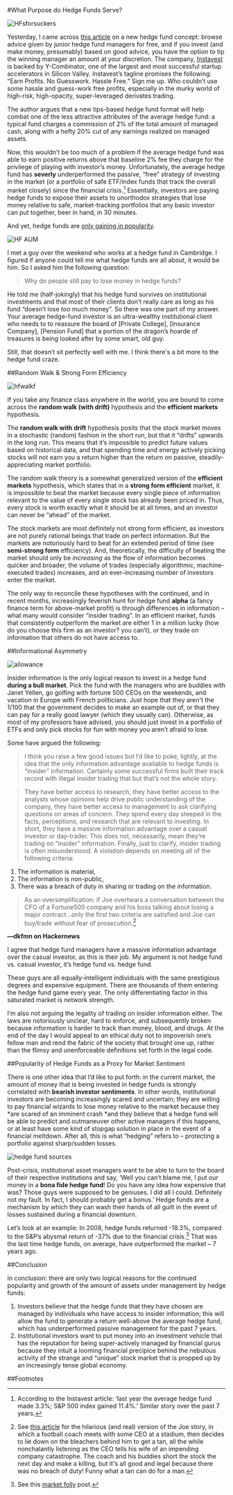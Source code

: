 #What Purpose do Hedge Funds Serve?

![HFsforsuckers](0728hfopener.jpg "HFs for suckers")

Yesterday, I came across [this article](http://blog.instavest.com/the-hedge-fund-managers-who-work-for-tips) on a new hedge fund concept: browse advice given by junior hedge fund managers for free, and if you invest (and make money, presumably) based on good advice, you have the option to tip the winning manager an amount at your discretion. The company, [Instavest](https://instavest.com/) is backed by Y-Combinator, one of the largest and most successful startup accelerators in Silicon Valley. Instavest’s tagline promises the following: “Earn Profits. No Guesswork. Hassle Free.” Sign me up. Who couldn’t use some hassle and guess-work free profits, especially in the murky world of high-risk, high-opacity, super-leveraged derivates trading.

The author argues that a new tips-based hedge fund format will help combat one of the less attractive attributes of the average hedge fund: a typical fund charges a commission of 2% of the total amount of managed cash, along with a hefty 20% cut of any earnings realized on managed assets.

Now, this wouldn’t be too much of a problem if the average hedge fund was able to earn positive returns above that baseline 2% fee they charge for the privilege of playing with investor’s money. Unfortunately, the average hedge fund has **severly** underperformed the passive, “free” strategy of investing in the market (or a portfolio of safe ETF/index funds that track the overall market closely) since the financial crisis.[^1] Essentially, investors are paying hedge funds to expose their assets to unorthodox strategies that lose money relative to safe, market-tracking portfolios that any basic investor can put together, beer in hand, in 30 minutes.

And yet, hedge funds are [only gaining in popularity](http://www.nytimes.com/2015/02/27/business/hedge-fund-returns-falter-yet-money-continues-to-flow-in.html).

![HF AUM](0728hfAUM.png "HF AUM")

I met a guy over the weekend who works at a hedge fund in Cambridge. I figured if anyone could tell me what hedge funds are all about, it would be him. So I asked him the following question:

>Why do people still pay to lose money in hedge funds?

He told me (half-jokingly) that his hedge fund survives on institutional investments and that most of their clients don’t really care as long as his fund “doesn’t lose *too* much money”. So there was one part of my answer. Your average hedge-fund investor is an ultra-wealthy institutional client who needs to to reassure the board of [Private College], [Insurance Company], [Pension Fund] that a portion of the dragon’s hoarde of treasures is being looked after by some smart, old guy.

Still, that doesn’t sit perfectly well with me. I think there's a bit more to the hedge fund craze.


##Random Walk & Strong Form Efficiency

![hfwalkf](0728hfwalk.jpg "hfwalk")

If you take any finance class anywhere in the world, you are bound to come across the **random walk (with drift)** hypothesis and the **efficient markets** hypothesis.

The **random walk with drift** hypothesis posits that the stock market moves in a stochastic (random) fashion in the short run, but that it “drifts” upwards in the long run. This means that it’s impossible to predict future values based on historical data, and that spending time and energy actively picking stocks will not earn you a return higher than the return on passive, steadily-appreciating market portfolio.

The random walk theory is a somewhat generalized version of the **efficient markets** hypothesis, which states that in a **strong form efficient** market, it is impossible to beat the market because every single piece of information relevant to the value of every single stock has already been priced in. Thus, every stock is worth exactly what it should be at all times, and an investor can never be “ahead” of the market.

The stock markets are most definitely not strong form efficient, as investors are not purely rational beings that trade on perfect information. But the markets are notoriously hard to beat for an extended period of time (see **semi-strong form** efficiency). And, theoretically, the difficulty of beating the market should only be *increasing* as the flow of information becomes quicker and broader, the volume of trades (especially algorithmic, machine-executed trades) increases, and an ever-increasing number of investors enter the market.

The only way to reconcile these hypotheses with the continued, and in recent months, increasingly feverish hunt for hedge fund **alpha** (a fancy finance term for above-market profit) is through differences in information – what many would consider “insider trading”. In an efficient market, funds that consistently outperform the market are either 1 in a million lucky (how do you choose this firm as an investor? you can’t), or they trade on information that others do not have access to.    


##Informational Asymmetry

![allowance](0728allowance.gif "allowance")

Insider information is the only logical reason to invest in a hedge fund **during a bull market**. Pick the fund with the managers who are buddies with Janet Yellen, go golfing with fortune 500 CEOs on the weekends, and vacation in Europe with French politicians. Just hope that they aren't the 1/100 that the government decides to make an example out of, or that they can pay for a really good lawyer (which they usually can). Otherwise, as most of my professors have advised, you should just invest in a portfolio of ETFs and only pick stocks for fun with money you aren’t afraid to lose.

Some have argued the following:

>I think you raise a few good issues but I’d like to poke, lightly, at the idea that the only information advantage available to hedge funds is “insider” information. Certainly some successful firms built their track record with illegal insider trading that but that’s not the whole story.

>They have better access to research, they have better access to the analysts whose opinions help drive public understanding of the company, they have better access to management to ask clarifying questions on areas of concern. They spend every day steeped in the facts, perceptions, and research that are relevant to investing. In short, they have a massive information advantage over a casual investor or day-trader. This does not, necessarily, mean they’re trading on “insider” information.
Finally, just to clarify, insider trading is often misunderstood. A violation depends on meeting all of the following criteria:

1. The information is material,
2. The information is non-public,
3. There was a breach of duty in sharing or trading on the information.

>As an oversimplification: if Joe overhears a conversation between the CFO of a Fortune500 company and his boss talking about losing a major contract...only the first two criteria are satisfied and Joe can buy/trade without fear of prosecution.[^2]

**—dkfmn on Hackernews**

I agree that hedge fund managers have a massive information advantage over the casual investor, as this is their job. My argument is not hedge fund vs. casual investor, it’s hedge fund vs. hedge fund.
    
These guys are all equally-intelligent individuals with the same prestigious degrees and expensive equipment. There are thousands of them entering the hedge fund game every year. The only differentiating factor in this saturated market is network strength.

I’m also not arguing the legality of trading on insider information either. The laws are notoriously unclear, hard to enforce, and subsequently broken because information is harder to track than money, blood, and drugs. At the end of the day I would appeal to an ethical duty not to impoverish one’s fellow man and rend the fabric of the society that brought one up, rather than the flimsy and unenforceable definitions set forth in the legal code.

##Popularity of Hedge Funds as a Proxy for Market Sentiment

There is one other idea that I’d like to put forth: in the current market, the amount of money that is being invested in hedge funds is strongly correlated with **bearish investor sentiments**. In other words, institutional investors are becoming increasingly scared and uncertain; they are willing to pay financial wizards to lose money relative to the market because they *are scared of an imminent crash *and they believe that a hedge fund will be able to predict and outmaneuver other active managers if this happens, or at least have some kind of stopgap solution in place in the event of a financial meltdown. After all, this is what “hedging” refers to – protecting a portfolio against sharp/sudden losses.

![hedge fund sources](0728hfsources.png "hedge fund sources")

Post-crisis, institutional asset managers want to be able to turn to the board of their respective institutions and say, ‘Well you can’t blame me, I put our money in a **bona fide hedge fund**! Do you have any idea how expensive that was? Those guys were supposed to be geniuses. I did all I could. Definitely not my fault. In fact, I should probably get a bonus.’ Hedge funds are a mechanism by which they can wash their hands of all guilt in the event of losses sustained during a financial downturn.

Let’s look at an example: In 2008, hedge funds returned -18.3%, compared to the S&P’s abysmal return of -37% due to the financial crisis.[^3] That was the last time hedge funds, on average, have outperformed the market – 7 years ago. 

##Conclusion

In conclusion: there are only two logical reasons for the continued popularity and growth of the amount of assets under management by hedge funds:

1. Investors believe that the hedge funds that they have chosen are managed by individuals who have access to insider information; this will allow the fund to generate a return well-above the average hedge fund, which has underperformed passive management for the past 7 years.
2. Institutional investors want to put money into an investment vehicle that has the reputation for being super-actively managed by financial gurus because they intuit a looming financial precipice behind the nebulous activity of the strange and “unique” stock market that is propped up by an increasingly tense global economy.

##Footnotes

[^1]: According to the Instavest article: ‘last year the average hedge fund made 3.3%; S&P 500 index gained 11.4%.’ Similar story over the past 7 years.

[^2]: See [this article](http://www.dallasnews.com/business/headlines/20131013-cuban-case-has-parallels-to-switzers-30-years-ago.ece) for the hilarious (and real) version of the Joe story, in which a football coach meets with some CEO at a stadium, then decides to lie down on the bleachers behind him to get a tan, all the while nonchalantly listening as the CEO tells his wife of an impending company catastrophe. The coach and his buddies short the stock the next day and make a killing, but it's all good and legal because there was no breach of duty! Funny what a tan can do for a man.

[^3]: See this [market folly](http://www.marketfolly.com/2009/01/2008-hedge-fund-performance-numbers.html) post.
